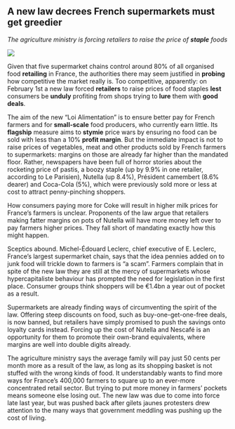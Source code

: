 A new law decrees French supermarkets must get greedier
------------
*The agriculture ministry is forcing retailers to raise the price of **staple** foods*

![](https://www.economist.com/sites/default/files/imagecache/1280-width/images/print-edition/20190209_WBD002_0.jpg)

Given that five supermarket chains control around 80% of all organised food **retailing** in France, the authorities there may seem justified in **probing** how competitive the market really is. Too competitive, apparently: on February 1st a new law forced **retailers** to raise prices of food staples **lest** consumers be **unduly** profiting from shops trying to **lure** them with **good deals**.

The aim of the new “Loi Alimentation” is to ensure better pay for French farmers and for **small-scale** food producers, who currently earn little. Its **flagship** measure aims to **stymie** price wars by ensuring no food can be sold with less than a 10% **profit margin**. But the immediate impact is not to raise prices of vegetables, meat and other products sold by French farmers to supermarkets: margins on those are already far higher than the mandated floor. Rather, newspapers have been full of horror stories about the rocketing price of pastis, a boozy staple (up by 9.9% in one retailer, according to Le Parisien), Nutella (up 8.4%), Président camembert (8.6% dearer) and Coca-Cola (5%), which were previously sold more or less at cost to attract penny-pinching shoppers.

How consumers paying more for Coke will result in higher milk prices for France’s farmers is unclear. Proponents of the law argue that retailers making fatter margins on pots of Nutella will have more money left over to pay farmers higher prices. They fall short of mandating exactly how this might happen.

Sceptics abound. Michel-Édouard Leclerc, chief executive of E. Leclerc, France’s largest supermarket chain, says that the idea pennies added on to junk food will trickle down to farmers is “a scam”. Farmers complain that in spite of the new law they are still at the mercy of supermarkets whose hypercapitaliste behaviour has prompted the need for legislation in the first place. Consumer groups think shoppers will be €1.4bn a year out of pocket as a result.

Supermarkets are already finding ways of circumventing the spirit of the law. Offering steep discounts on food, such as buy-one-get-one-free deals, is now banned, but retailers have simply promised to push the savings onto loyalty cards instead. Forcing up the cost of Nutella and Nescafé is an opportunity for them to promote their own-brand equivalents, where margins are well into double digits already.

The agriculture ministry says the average family will pay just 50 cents per month more as a result of the law, as long as its shopping basket is not stuffed with the wrong kinds of food. It understandably wants to find more ways for France’s 400,000 farmers to square up to an ever-more concentrated retail sector. But trying to put more money in farmers’ pockets means someone else losing out. The new law was due to come into force late last year, but was pushed back after gilets jaunes protesters drew attention to the many ways that government meddling was pushing up the cost of living.

